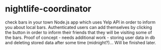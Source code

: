 # nightlife-coordinator
check bars in your town
Node.js app which uses Yelp API in order to inform you about local bars. Authenticated users can add themselves by clicking the button in order to inform their friends that they will be visiting some of the bars. Proof of concept - needs additional work - storing user data in db and deleting stored data after some time (midnight?)... Will be finished later.
